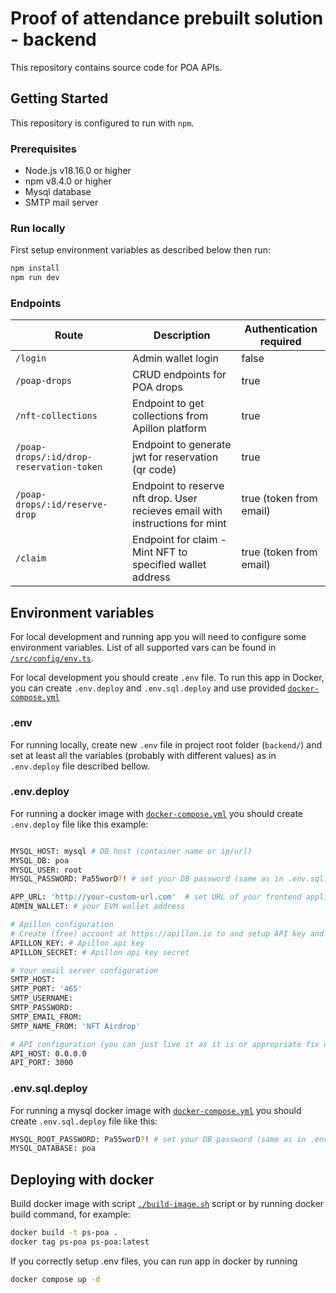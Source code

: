 # Proof of attendance prebuilt solution - backend

This repository contains source code for POA APIs.

## Getting Started

This repository is configured to run with `npm`.

### Prerequisites

- Node.js v18.16.0 or higher
- npm v8.4.0 or higher
- Mysql database
- SMTP mail server

### Run locally

First setup environment variables as described below then run:

```sh
npm install
npm run dev
```

### Endpoints

| Route                                    | Description                                                                  | Authentication required |
| ---------------------------------------- | ---------------------------------------------------------------------------- | ----------------------- |
| `/login`                                 | Admin wallet login                                                           | false                   |
| `/poap-drops`                            | CRUD endpoints for POA drops                                                 | true                    |
| `/nft-collections`                       | Endpoint to get collections from Apillon platform                            | true                    |
| `/poap-drops/:id/drop-reservation-token` | Endpoint to generate jwt for reservation (qr code)                           | true                    |
| `/poap-drops/:id/reserve-drop`           | Endpoint to reserve nft drop. User recieves email with instructions for mint | true (token from email) |
| `/claim`                                 | Endpoint for claim - Mint NFT to specified wallet address                    | true (token from email) |

## Environment variables

For local development and running app you will need to configure some environment variables. List of all supported vars can be found in [`/src/config/env.ts`](./src/config/env.ts).

For local development you should create `.env` file. To run this app in Docker, you can create `.env.deploy` and `.env.sql.deploy` and use provided [`docker-compose.yml`](./docker-compose.yml)

### .env

For running locally, create new `.env` file in project root folder (`backend/`) and set at least all the variables (probably with different values) as in `.env.deploy` file described bellow.

### .env.deploy

For running a docker image with [`docker-compose.yml`](./docker-compose.yml) you should create `.env.deploy` file like this example:

```sh

MYSQL_HOST: mysql # DB host (container name or ip/url)
MYSQL_DB: poa
MYSQL_USER: root
MYSQL_PASSWORD: Pa55worD?! # set your DB password (same as in .env.sql.deploy)

APP_URL: 'http://your-custom-url.com'  # set URL of your frontend application
ADMIN_WALLET: # your EVM wallet address

# Apillon configuration
# Create (free) account at https://apillon.io to and setup API key and NFT collection
APILLON_KEY: # Apillon api key
APILLON_SECRET: # Apillon api key secret

# Your email server configuration
SMTP_HOST:
SMTP_PORT: '465'
SMTP_USERNAME:
SMTP_PASSWORD:
SMTP_EMAIL_FROM:
SMTP_NAME_FROM: 'NFT Airdrop'

# API configuration (you can just live it as it is or appropriate fix dockerfile and compose)
API_HOST: 0.0.0.0
API_PORT: 3000
```

### .env.sql.deploy

For running a mysql docker image with [`docker-compose.yml`](./docker-compose.yml) you should create `.env.sql.deploy` file like this:

```sh
MYSQL_ROOT_PASSWORD: Pa55worD?! # set your DB password (same as in .env.deploy)
MYSQL_DATABASE: poa

```

## Deploying with docker

Build docker image with script [`./build-image.sh`](./build-image.sh) script or by running docker build command, for example:

```sh
docker build -t ps-poa .
docker tag ps-poa ps-poa:latest
```

If you correctly setup .env files, you can run app in docker by running

```sh
docker compose up -d
```
